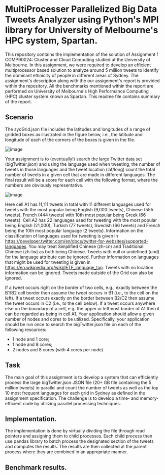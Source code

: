 # MultiProcesser Parallelized Big Data Tweets Analyzer using Python's MPI library for University of Melbourne's HPC system, Spartan. 

This repository contains the implementation of the solution of Assignment 1 COMP90024: Cluster and Cloud Computing studied at the University of Melbourne. In this assignment, we were required to develop an efficient multiprocessor based solution to analyze around 5 million tweets to identify the dominant ethnicity of people in different areas of Sydney. The assignment's description along with the our assignment's report is provided within the repository. All the benchmarks mentioned within the report are performed on University of Melbourne's High Performance Computing (HPC) cluster system known as Spartan. This readme file contains summary of the report. 

## Scenario
The sydGrid.json file includes the latitudes and longitudes of a range of gridded boxes as illustrated in the figure below, i.e., the latitude and longitude of each of the corners of the boxes is given in the file.

![image](https://user-images.githubusercontent.com/12232515/175768287-2fa567b0-c415-4e65-bb1e-c7983e750b7c.png)

Your assignment is to (eventually!) search the large Twitter data set (bigTwitter.json) and using the language used when tweeting, the number of tweets in those languages and the tweet location (lat/long) count the total number of tweets in a given cell that are made in different languages. The final result will be a score for each cell with the following format, where the numbers are obviously representative.

![image](https://user-images.githubusercontent.com/12232515/175768322-e0b3ea9a-f3d8-409e-95ae-86b7c2f961d1.png)

Here cell A1 has 11,111 tweets in total with 11 different languages used for tweets with the most popular being English (9,000 tweets), Chinese (555 tweets), French (444 tweets) with 10th most popular being Greek (66 tweets). Cell A2 has 22 languages used for tweeting with the most popular being English (21,000), Turkish (77 tweets), Swedish (66 tweets) and French being the 10th most popular language (2 tweets). Information on the classification of languages used for tweeting is given in https://developer.twitter.com/en/docs/twitter-for-websites/supported-languages. You may treat Simplified Chinese (zh-cn) and Traditional Chinese (zh-tw) as both being Chinese. Tweets with null or undefined (und) for the language attribute can be ignored. Further information on languages that might be used for tweeting is given in https://en.wikipedia.org/wiki/IETF_language_tag. Tweets with no location information can be ignored. Tweets made outside of the Grid can also be ignored.

If a tweet occurs right on the border of two cells, e.g., exactly between the B1/B2 cell border then assume the tweet occurs in B1 (i.e., to the cell on the left). If a tweet occurs exactly on the border between B2/C2 then assume the tweet occurs in C2 (i.e., to the cell below). If a tweet occurs anywhere else on the boundary of a cell, e.g. the upper or leftmost border of A1 then it can be regarded as being in cell A1. Your application should allow a given number of nodes and cores to be utilized. Specifically, your application should be run once to search the bigTwitter.json file on each of the following resources:
- 1 node and 1 core;
- 1 node and 8 cores;
- 2 nodes and 8 cores (with 4 cores per node)

## Task
The main goal of this assignment is to develop a system that can efficiently process the large bigTwitter.json JSON file (20+ GB file containing the 5 million tweets) in parallel and count the number of tweets as well as the top 10 most frequent languages for each grid in Sydney as defined in the assignment specification. The challenge is to develop a time- and memory-efficient code by utilizing parallel processing techniques.

## Implementation. 
The implementation is done by virtually dividing the file through read pointers and assigning them to child processes. Each child process then use pandas library to batch process the designated section of the tweets and computes the results. The results are then collected at the parent process where they are combined in an appropriate manner.   

## Benchmark results. 

